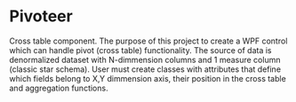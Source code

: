 # Pivoteer
Cross table component. 
The purpose of this project to create a WPF control which can handle pivot (cross table) functionality. The source of data is denormalized dataset with N-dimmension columns and 1 measure column (classic star schema). User must create classes with attributes that define which fields belong to X,Y dimmension axis, their position in the cross table and aggregation functions.
